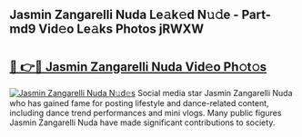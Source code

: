 ## Jasmin Zangarelli Nuda Le𝚊k𝚎d N𝚞𝚍e - Part-md9 Vid𝚎o Le𝚊ks Photos jRWXW

# <h2><a href="http://fbf1xrx.evod.top/?m=Jasmin+Zangarelli+Nuda">🔗 👉🔴 Jasmin Zangarelli Nuda Vid𝚎o Ph𝚘t𝚘s</a></h2>

[![Jasmin Zangarelli Nuda N𝚞d𝚎s](https://i.imgur.com/8V9OHl7.gif)](http://fbf1xrx.evod.top/?m=Jasmin+Zangarelli+Nuda)
Social media star Jasmin Zangarelli Nuda who has gained fame for posting lifestyle and dance-related content, including dance trend performances and mini vlogs. Many public figures Jasmin Zangarelli Nuda have made significant contributions to society. 
